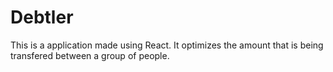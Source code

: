 # Debtler
This is a application made using React. It optimizes the amount that is being transfered between a group of people.

